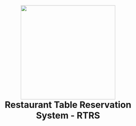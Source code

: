 <h1 align="center">
<img src="https://github.com/slavyanHristov/restaurant-table-reservation-system/blob/feature/readme/screenshots/rtrs.png" width="300" />
<br>
Restaurant Table Reservation System - RTRS
<br>
</h1>
